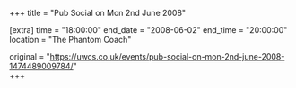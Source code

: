 +++
title = "Pub Social on Mon 2nd June 2008"

[extra]
time = "18:00:00"
end_date = "2008-06-02"
end_time = "20:00:00"
location = "The Phantom Coach"

original = "https://uwcs.co.uk/events/pub-social-on-mon-2nd-june-2008-1474489009784/"    
+++



